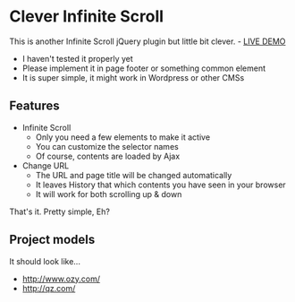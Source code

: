 # Clever Infinite Scroll
This is another Infinite Scroll jQuery plugin but little bit clever. - [LIVE DEMO](http://wataruoguchi.com/LAB/infiniteScroll/)
* I haven't tested it properly yet
* Please implement it in page footer or something common element
* It is super simple, it might work in Wordpress or other CMSs

## Features
* Infinite Scroll
  * Only you need a few elements to make it active
  * You can customize the selector names
  * Of course, contents are loaded by Ajax
* Change URL
  * The URL and page title will be changed automatically
  * It leaves History that which contents you have seen in your browser
  * It will work for both scrolling up & down

That's it. Pretty simple, Eh?

## Project models
It should look like...
* http://www.ozy.com/
* http://qz.com/
